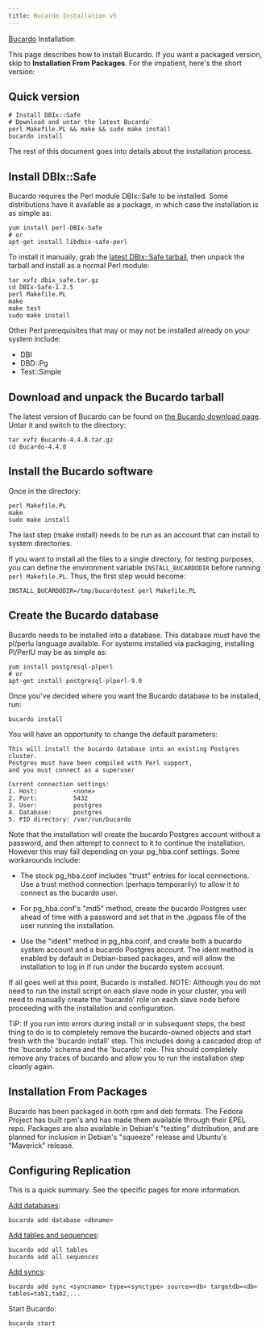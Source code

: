 ```yaml
---
title: Bucardo Installation v5
---
```


[Bucardo](/Bucardo "wikilink") Installation

This page describes how to install Bucardo. If you want a packaged version, skip to **Installation From Packages**. For the impatient, here's the short version:

Quick version
-------------

    # Install DBIx::Safe
    # Download and untar the latest Bucardo`
    perl Makefile.PL && make && sudo make install
    bucardo install

The rest of this document goes into details about the installation process.

Install DBIx::Safe
------------------

Bucardo requires the Perl module DBIx::Safe to be installed. Some distributions have it available as a package, in which case the installation is as simple as:


    yum install perl-DBIx-Safe
    # or
    apt-get install libdbix-safe-perl


To install it manually, grab the [latest DBIx::Safe tarball](http://bucardo.org/downloads/dbix_safe.tar.gz), then unpack the tarball and install as a normal Perl module:

    tar xvfz dbix_safe.tar.gz
    cd DBIx-Safe-1.2.5
    perl Makefile.PL
    make
    make test
    sudo make install


Other Perl prerequisites that may or may not be installed already on your system include:

-    DBI
-    DBD::Pg
-    Test::Simple

Download and unpack the Bucardo tarball
---------------------------------------

The latest version of Bucardo can be found on [the Bucardo download page](/Bucardo#Obtaining_Bucardo "wikilink"). Untar it and switch to the directory:

    tar xvfz Bucardo-4.4.8.tar.gz
    cd Bucardo-4.4.8

Install the Bucardo software
----------------------------

Once in the directory:

    perl Makefile.PL
    make
    sudo make install

The last step (make install) needs to be run as an account that can install to system directories.

If you want to install all the files to a single directory, for testing purposes, you can define the environment variable `INSTALL_BUCARDODIR` before running `perl Makefile.PL`. Thus, the first step would become:

    INSTALL_BUCARDODIR=/tmp/bucardotest perl Makefile.PL

Create the Bucardo database
---------------------------

Bucardo needs to be installed into a database. This database must have the pl/perlu language available. For systems installed via packaging, installing Pl/PerlU may be as simple as:

    yum install postgresql-plperl
    # or
    apt-get install postgresql-plperl-9.0

Once you've decided where you want the Bucardo database to be installed, run:

    bucardo install

You will have an opportunity to change the default parameters:

    This will install the bucardo database into an existing Postgres cluster.
    Postgres must have been compiled with Perl support,
    and you must connect as a superuser
    
    Current connection settings:
    1. Host:          <none>
    2. Port:          5432
    3. User:          postgres
    4. Database:      postgres
    5. PID directory: /var/run/bucardo

Note that the installation will create the bucardo Postgres account without a password, and then attempt to connect to it to continue the installation. However this may fail depending on your pg_hba.conf settings. Some workarounds include:

-    The stock pg_hba.conf includes "trust" entries for local connections. Use a trust method connection (perhaps temporarily) to allow it to connect as the bucardo user.

-    For pg_hba.conf's "md5" method, create the bucardo Postgres user ahead of time with a password and set that in the .pgpass file of the user running the installation.

-    Use the "ident" method in pg_hba.conf, and create both a bucardo system account and a bucardo Postgres account. The ident method is enabled by default in Debian-based packages, and will allow the installation to log in if run under the bucardo system account.

If all goes well at this point, Bucardo is installed. NOTE: Although you do not need to run the install script on each slave node in your cluster, you will need to manually create the 'bucardo' role on each slave node before proceeding with the installation and configuration.

TIP: If you run into errors during install or in subsequent steps, the best thing to do is to completely remove the bucardo-owned objects and start fresh with the 'bucardo install' step. This includes doing a cascaded drop of the 'bucardo' schema and the 'bucardo' role. This should completely remove any traces of bucardo and allow you to run the installation step cleanly again.

Installation From Packages
--------------------------

Bucardo has been packaged in both rpm and deb formats. The Fedora Project has built rpm's and has made them available through their EPEL repo. Packages are also available in Debian's "testing" distribution, and are planned for inclusion in Debian's "squeeze" release and Ubuntu's "Maverick" release.

Configuring Replication
-----------------------

This is a quick summary. See the specific pages for more information.

[Add databases](/add_database "wikilink"):

    bucardo add database <dbname>

[Add tables and sequences](/add_table "wikilink"):

    bucardo add all tables
    bucardo add all sequences

[Add syncs](/add_sync "wikilink"):

    bucardo add sync <syncname> type=<synctype> source=<db> targetdb=<db> tables=tab1,tab2,...

Start Bucardo:

    bucardo start

